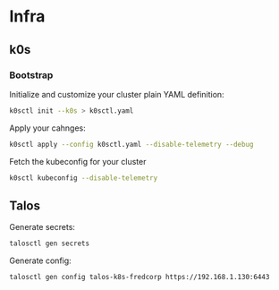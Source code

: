# Infra

## k0s 

### Bootstrap

Initialize and customize your cluster plain YAML definition:
```bash
k0sctl init --k0s > k0sctl.yaml
```

Apply your cahnges:
```bash
k0sctl apply --config k0sctl.yaml --disable-telemetry --debug
```

Fetch the kubeconfig for your cluster
```bash
k0sctl kubeconfig --disable-telemetry
```

## Talos

Generate secrets:
```bash
talosctl gen secrets
```

Generate config:
```bash
talosctl gen config talos-k8s-fredcorp https://192.168.1.130:6443
```
